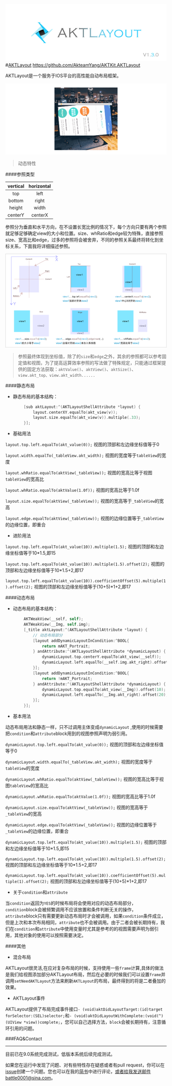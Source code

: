 [ ![AKTKit.AKTLayout](https://raw.githubusercontent.com/AkteamYang/AKTKit.AKTLayout/master/Imgs/AKTLayout.jpg) ](https://github.com/AkteamYang/AKTKit.AKTLayout)
#[AKTLayout](https://github.com/AkteamYang/AKTKit.AKTLayout)
https://github.com/AkteamYang/AKTKit.AKTLayout

AKTLayout是一个服务于IOS平台的高性能自动布局框架。

![AKTKit.AKTLayout](https://github.com/AkteamYang/AKTKit.AKTLayout/blob/master/Imgs/Demo/Demo1.gif?raw=true)
> 动态特性

####参照类型 

| vertical  | horizontal  |
| :------------: | :------------: |
| top  | left  |
| bottom  | right  |
| height  |  width |
| centerY  | centerX  |

参照分为垂直和水平方向，在不设置长宽比例的情况下，每个方向只要有两个参照就足够足够确定view的大小和位置。size、whRatio和edge较为特殊，直接参照size、宽高比和edge，过多的参照将会被舍弃，不同的参照关系最终将转化到坐标关系，下面我将详细描述参照。

![AKTKit.AKTLayout](https://github.com/AkteamYang/AKTKit.AKTLayout/blob/master/Imgs/Demo/reference.png?raw=true)
> 参照最终体现到坐标值，除了的`size`和`edge`之外，其余的参照都可以参考固定值和视图，为了提高运算效率参照的写法做了特殊规定，只能通过框架提供的固定方法获取：`aktValue()`、`aktView()`、`aktSize()`、`view.akt_top、view.akt_width......`

####静态布局
- 静态布局的基本结构：
```objective-c
        [sub aktLayout:^(AKTLayoutShellAttribute *layout) {
            layout.centerXY.equalTo(akt_view(v));
            layout.size.equalTo(akt_view(v)).multiple(.33);
        }];
```

- 基础用法

`layout.top.left.equalTo(akt_value(0));` 视图的顶部和左边缘坐标值等于0

`layout.width.equalTo(_tableView.akt_width);` 视图的宽度等于`tableView`的宽度

`layout.whRatio.equalTo(aktView(_tableView));` 视图的宽高比等于视图`tableView`的宽高比

`layout.whRatio.equalTo(aktValue(1.0f));` 视图的宽高比等于1.0f

`layout.size.equalTo(aktView(_tableView));` 视图的宽高等于`_tableView`的宽高

`layout.edge.equalTo(aktView(_tableView));` 视图的边缘位置等于`_tableView`的边缘位置，即重合

- 进阶用法

`layout.top.left.equalTo(akt_value(10)).multiple(1.5);` 视图的顶部和左边缘坐标值等于10*1.5,即15

`layout.top.left.equalTo(akt_value(10)).multiple(1.5).offset(2);` 视图的顶部和左边缘坐标值等于10*1.5+2,即17

`layout.top.left.equalTo(akt_value(10)).coefficientOffset(5).multiple(1).offset(2);` 视图的顶部和左边缘坐标值等于(10+5)*1+2,即17

####动态布局
- 动态布局的基本结构：

```objective-c
        AKTWeakView(__self, self);
        AKTWeakView(__Img, self.img);
        [_title aktLayout:^(AKTLayoutShellAttribute *layout) {
        	// 动态布局部分
            [layout addDynamicLayoutInCondition:^BOOL{
                return mAKT_Portrait;
            } andAttribute:^(AKTLayoutShellAttribute *dynamicLayout) {
                dynamicLayout.top.centerY.equalTo(akt_view(__self));
                dynamicLayout.left.equalTo(__self.img.akt_right).offset(20);
            }];
            [layout addDynamicLayoutInCondition:^BOOL{
                return !mAKT_Portrait;
            } andAttribute:^(AKTLayoutShellAttribute *dynamicLayout) {
                dynamicLayout.top.equalTo(akt_view(__Img)).offset(10);
                dynamicLayout.left.equalTo(__Img.akt_right).offset(20);
            }];
        }];
``` 
- 基本用法

动态布局用法和静态一样，只不过调用主体变成`dynamicLayout` ,使用的时候需要把`condition`和`attribute`block用到的视图参照声明为弱引用。

`dynamicLayout.top.left.equalTo(akt_value(0));` 视图的顶部和左边缘坐标值等于0

`dynamicLayout.width.equalTo(_tableView.akt_width);` 视图的宽度等于`tableView`的宽度

`dynamicLayout.whRatio.equalTo(aktView(_tableView));` 视图的宽高比等于视图`tableView`的宽高比

`dynamicLayout.whRatio.equalTo(aktValue(1.0f));` 视图的宽高比等于1.0f

`dynamicLayout.size.equalTo(aktView(_tableView));` 视图的宽高等于`_tableView`的宽高

`dynamicLayout.edge.equalTo(aktView(_tableView));` 视图的边缘位置等于`_tableView`的边缘位置，即重合


`dynamicLayout.top.left.equalTo(akt_value(10)).multiple(1.5);` 视图的顶部和左边缘坐标值等于10*1.5,即15

`dynamicLayout.top.left.equalTo(akt_value(10)).multiple(1.5).offset(2);` 视图的顶部和左边缘坐标值等于10*1.5+2,即17

`dynamicLayout.top.left.equalTo(akt_value(10)).coefficientOffset(5).multiple(1).offset(2);` 视图的顶部和左边缘坐标值等于(10+5)*1+2,即17

- 关于`condition`和`attribute`

当`condition`返回为`YES`的时候布局将会使用对应的动态布局部分，`condition`block会被频繁调用不应该放置和条件判断无关的操作，`attribute`block只有需要更新动态布局时才会被调用，如果`condition`条件成立，但是上次和本次布局相同，`attribute`也不会被调用。由于二者会被长期持有，我们在`condition`和`attribute`中使用变量时尤其是参考的的视图需要声明为弱引用，其他对象的使用可以按照需要决定。

####其他
- 混合布局

AKTLayout很灵活,在应对复杂布局的时候，支持使用一些`frame`计算,具体的做法是我们给视图添加部分AKTLayout布局，然后在必要的时候我们可以设置`frame`并调用`setNeedAKTLayout`方法来刷新`AKTLayout`的布局，最终得到的将是二者叠加的效果。
- AKTLayout事件

AKTLayout提供了布局完成事件接口`- (void)aktDidLayoutTarget:(id)target forSelector:(SEL)selector;`和`- (void)aktDidLayoutWithComplete:(void(^)(UIView *view))complete;`，您可以自己选择方法，`block`会被长期持有，注意循环引用的问题。


###FAQ&Contact

------------
目前已在9.0系统完成测试，低版本系统后续完成测试。

如果您在运行中发现了问题、对有些特性存在疑惑或者有pull request，你可以在[issue](https://github.com/AkteamYang/AKTKit.AKTLayout/issues "issue")创建一个问题。您也可以在我的[简书](http://www.jianshu.com/p/901cde2d4044)中进行评论，或者给我发送邮件battle0001@sina.com。
